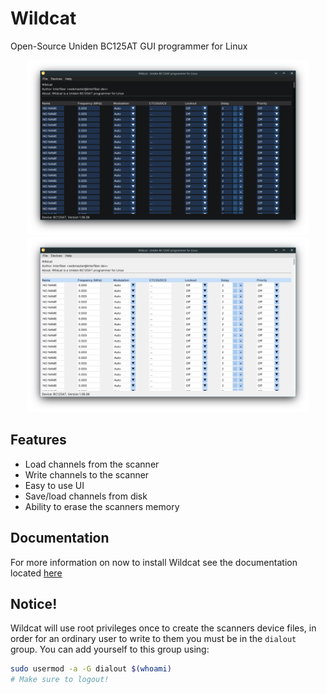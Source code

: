 # Wildcat
Open-Source Uniden BC125AT GUI programmer for Linux 

<p align="center">
    <img src="./preview_dark.png?raw=true" height="280" />
    <img src="./preview_light.png?raw=true" height="280" />
</p>

## Features
* Load channels from the scanner
* Write channels to the scanner
* Easy to use UI
* Save/load channels from disk
* Ability to erase the scanners memory

## Documentation
For more information on now to install Wildcat see the documentation located [here](https://www.interfiber.dev/wildcat)

## Notice!
Wildcat will use root privileges once to create the scanners device files, in order for an ordinary user to write to them you must be in the ```dialout``` group.
You can add yourself to this group using:
```bash
sudo usermod -a -G dialout $(whoami)
# Make sure to logout!
```
